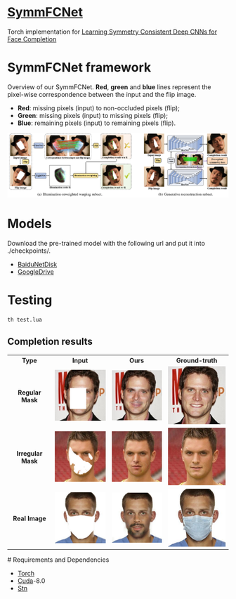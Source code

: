 # [SymmFCNet](#)
 Torch implementation for [Learning Symmetry Consistent Deep CNNs for Face Completion](#)

# SymmFCNet framework
Overview of our SymmFCNet. <B>Red</B>, <B>green</B> and <B>blue</B> lines represent the pixel-wise correspondence between the input and the flip image. 
- <B>Red</B>: missing pixels (input) to non-occluded pixels (flip); 
- <B>Green</B>: missing pixels (input) to missing pixels (flip); 
- <B>Blue</B>: remaining pixels (input) to remaining pixels (flip).

<img src="./Imgs/Pipeline/SymmFC.png">

# Models
Download the pre-trained model with the following url and put it into ./checkpoints/.
- [BaiduNetDisk](https://pan.baidu.com/s/1V3DglQr6Wx8idMgYUQBhuw)
- [GoogleDrive](https://drive.google.com/open?id=1uSjcNHvcI_mcbei_oOhs8cnDqpuw6Gnh)

# Testing

```bash
th test.lua
```
## Completion results
 <table style="float:center" width=90%>
 <tr>
  <th width=20% ><B>Type</B></th><th><B>Input</B></th><th><B>Ours</B></th><th><B>Ground-truth</B></th>
 </tr>
 <tr>
  <td style="text-align: center;">
   <B>Regular Mask</B>
  </td>
  <td>
  <img src='./Imgs/Images/10_i.png'>
  </td>
  <td>
   <img src='./Imgs/Images/10_o.png'>
  </td>
  <td>
   <img src='./Imgs/Images/10_g.png'>
  </td>
  </tr>
  <tr>
  <td style="text-align: center;">
   <B>Irregular Mask</B>
  </td>
  <td>
  <img src='./Imgs/Images/3_i.png'>
  </td>
  <td>
   <img src='./Imgs/Images/3_o.png'>
  </td>
  <td>
   <img src='./Imgs/Images/3_g.png'>
  </td>
  </tr>
 <tr>
  <td style="text-align: center;">
   <B>Real Image</B>
  </td>
  <td>
  <img src='./Imgs/Images/6_i.png'>
  </td>
  <td>
   <img src='./Imgs/Images/6_o.png'>
  </td>
  <td>
   <img src='./Imgs/Images/6_g.png'>
  </td>
  </tr>
 </table>
# Requirements and Dependencies

- [Torch](https://github.com/torch/distro)
- [Cuda](https://developer.nvidia.com/cuda-toolkit-archive)-8.0
- [Stn](https://github.com/qassemoquab/stnbhwd)

